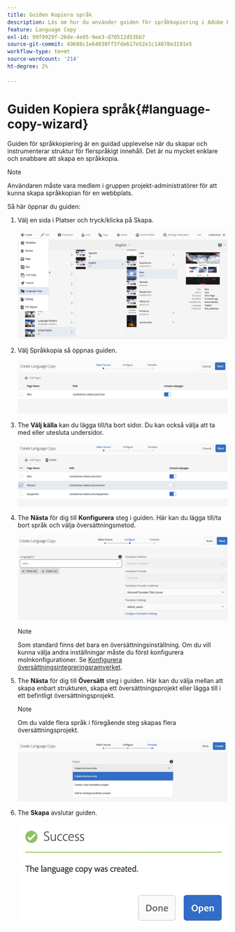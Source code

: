 ```yaml
---
title: Guiden Kopiera språk
description: Läs om hur du använder guiden för språkkopiering i Adobe Experience Manager.
feature: Language Copy
exl-id: 99f9929f-26de-4e95-9ee3-d70512d53bb7
source-git-commit: 49688c1e64038ff5fde617e52e1c14878e3191e5
workflow-type: tm+mt
source-wordcount: '214'
ht-degree: 2%

---
```


# Guiden Kopiera språk{#language-copy-wizard}

Guiden för språkkopiering är en guidad upplevelse när du skapar och instrumenterar struktur för flerspråkigt innehåll. Det är nu mycket enklare och snabbare att skapa en språkkopia.

>[!NOTE]
>
>Användaren måste vara medlem i gruppen projekt-administratörer för att kunna skapa språkkopian för en webbplats.

Så här öppnar du guiden:

1. Välj en sida i Platser och tryck/klicka på Skapa.

   ![chlimage_1-9](assets/chlimage_1-9.jpeg)

1. Välj Språkkopia så öppnas guiden.

   ![chlimage_1-10](assets/chlimage_1-10.jpeg)

1. The **Välj källa** kan du lägga till/ta bort sidor. Du kan också välja att ta med eller utesluta undersidor.

   ![chlimage_1-11](assets/chlimage_1-11.jpeg)

1. The **Nästa** för dig till **Konfigurera** steg i guiden. Här kan du lägga till/ta bort språk och välja översättningsmetod.

   ![chlimage_1-12](assets/chlimage_1-12.jpeg)

   >[!NOTE]
   >
   >Som standard finns det bara en översättningsinställning. Om du vill kunna välja andra inställningar måste du först konfigurera molnkonfigurationer. Se [Konfigurera översättningsintegreringsramverket](/help/sites-administering/tc-tic.md).

1. The **Nästa** för dig till **Översätt** steg i guiden. Här kan du välja mellan att skapa enbart strukturen, skapa ett översättningsprojekt eller lägga till i ett befintligt översättningsprojekt.

   >[!NOTE]
   >
   >Om du valde flera språk i föregående steg skapas flera översättningsprojekt.

   ![chlimage_1-13](assets/chlimage_1-13.jpeg)

1. The **Skapa** avslutar guiden.

   ![chlimage_1-14](assets/chlimage_1-14.jpeg)
